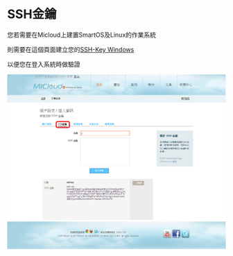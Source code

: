 SSH金鑰
===

您若需要在Micloud上建置SmartOS及Linux的作業系統

則需要在這個頁面建立您的[SSH-Key Windows](/index.html?page=SSH+KeyGen+Connect+Tutorial-Windows.md)

以便您在登入系統時做驗證

<img src='images/MiCloud+Account+Modify-p1+-7.png' width='650' align='center'/>
